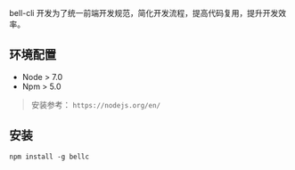 bell-cli 开发为了统一前端开发规范，简化开发流程，提高代码复用，提升开发效率。

## 环境配置

- Node > 7.0
- Npm > 5.0

> 安装参考： `https://nodejs.org/en/`

## 安装

```
npm install -g bellc

```
